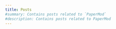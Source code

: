 ```yaml
---
title: Posts
#summary: Contains posts related to `PaperMod`
#description: Contains posts related to PaperMod
---
```

